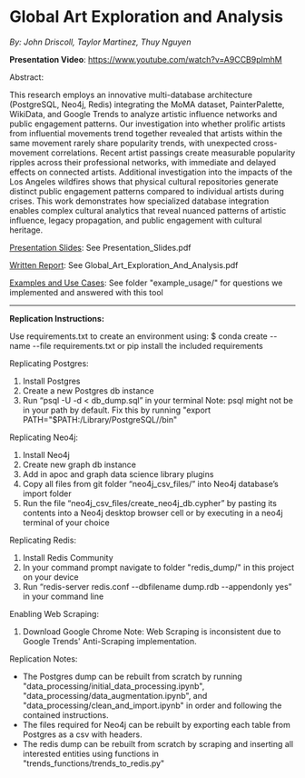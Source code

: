 # Global Art Exploration and Analysis

*By: John Driscoll, Taylor Martinez, Thuy Nguyen*

**Presentation Video**: https://www.youtube.com/watch?v=A9CCB9pImhM

Abstract:

This research employs an innovative multi-database architecture (PostgreSQL, Neo4j, Redis) integrating the MoMA dataset, PainterPalette, WikiData, and Google Trends to analyze artistic influence networks and public engagement patterns. Our investigation into whether prolific artists from influential movements trend together revealed that artists within the same movement rarely share popularity trends, with unexpected cross-movement correlations. Recent artist passings create measurable popularity ripples across their professional networks, with immediate and delayed effects on connected artists. Additional investigation into the impacts of the Los Angeles wildfires shows that physical cultural repositories generate distinct public engagement patterns compared to individual artists during crises. This work demonstrates how specialized database integration enables complex cultural analytics that reveal nuanced patterns of artistic influence, legacy propagation, and public engagement with cultural heritage.


<u>Presentation Slides</u>: See Presentation_Slides.pdf

<u>Written Report</u>: See Global_Art_Exploration_And_Analysis.pdf

<u>Examples and Use Cases</u>: See folder "example_usage/" for questions we implemented and answered with this tool

---

**Replication Instructions:**

Use requirements.txt to create an environment using:
$ conda create --name <env> --file requirements.txt
or pip install the included requirements

Replicating Postgres:
1. Install Postgres
2. Create a new Postgres db instance
3. Run “psql -U <username> -d <dbname> < db_dump.sql” in your terminal
Note: psql might not be in your path by default. Fix this by running "export PATH="$PATH:/Library/PostgreSQL/<YOUR VERSION>/bin"
   
Replicating Neo4j:
1. Install Neo4j
2. Create new graph db instance
3. Add in apoc and graph data science library plugins
4. Copy all files from git folder “neo4j_csv_files/” into Neo4j database’s import folder
5. Run the file “neo4j_csv_files/create_neo4j_db.cypher” by pasting its contents into a Neo4j desktop browser cell or by executing in a neo4j terminal of your choice

Replicating Redis:
1. Install Redis Community
2. In your command prompt navigate to folder "redis_dump/" in this project on your device
3. Run “redis-server redis.conf --dbfilename dump.rdb --appendonly yes” in your command line

Enabling Web Scraping:
1. Download Google Chrome
Note: Web Scraping is inconsistent due to Google Trends' Anti-Scraping implementation.

Replication Notes:
- The Postgres dump can be rebuilt from scratch by running "data_processing/initial_data_processing.ipynb", "data_processing/data_augmentation.ipynb", and "data_processing/clean_and_import.ipynb" in order and following the contained instructions.
- The files required for Neo4j can be rebuilt by exporting each table from Postgres as a csv with headers.
- The redis dump can be rebuilt from scratch by scraping and inserting all interested entities using functions in "trends_functions/trends_to_redis.py"

